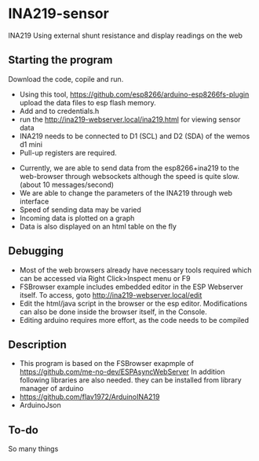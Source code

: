 # INA219-sensor
INA219 Using external shunt resistance and display readings on the web

## Starting the program
Download the code, copile and run. 
- Using this tool, https://github.com/esp8266/arduino-esp8266fs-plugin upload the data files to esp flash memory.
- Add <username> and <password> to credentials.h
- run the http://ina219-webserver.local/ina219.html for viewing sensor data
- INA219 needs to be connected to D1 (SCL) and D2 (SDA) of the wemos d1 mini
- Pull-up registers are required.

* Currently, we are able to send data from the esp8266+ina219 to the web-browser through websockets although the speed is quite slow. (about 10 messages/second)
* We are able to change the parameters of the INA219 through web interface
* Speed of sending data may be varied
* Incoming data is plotted on a graph
* Data is also displayed on an html table on the fly
## Debugging

* Most of the web browsers already have necessary tools required which can be accessed via Right Click>Inspect menu or F9
* FSBrowser example includes embedded editor in the ESP Webserver itself. To access, goto http://ina219-webserver.local/edit
* Edit the html/java script in the browser or the esp editor. Modifications can also be done inside the browser itself, in the Console.
* Editing arduino requires more effort, as the code needs to be compiled

## Description

* This program is based on the FSBrowser exapmple of https://github.com/me-no-dev/ESPAsyncWebServer
In addition following libraries are also needed. they can be installed from library manager of arduino
* https://github.com/flav1972/ArduinoINA219
* ArduinoJson


## To-do

So many things
